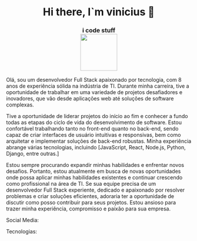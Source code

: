 
<center>
<h1 align="center">
  Hi there, I`m vinicius 👋 
</h1>
<h3 align="center"> i code stuff
<div id="header" align="center">
  <img src="https://media.giphy.com/media/M9gbBd9nbDrOTu1Mqx/giphy.gif" width="100"/>
</div>
</h3>
</center>

Olá, sou um desenvolvedor Full Stack apaixonado por tecnologia, com 8 anos de experiência sólida na indústria de TI. Durante minha carreira, tive a oportunidade de trabalhar em uma variedade de projetos desafiadores e inovadores, que vão desde aplicações web até soluções de software complexas.

Tive a oportunidade de liderar projetos do início ao fim e conhecer a fundo todas as etapas do ciclo de vida do desenvolvimento de software. Estou confortável trabalhando tanto no front-end quanto no back-end, sendo capaz de criar interfaces de usuário intuitivas e responsivas, bem como arquitetar e implementar soluções de back-end robustas. Minha experiência abrange várias tecnologias, incluindo [JavaScript, React, Node.js, Python, Django, entre outras.]

Estou sempre procurando expandir minhas habilidades e enfrentar novos desafios. Portanto, estou atualmente em busca de novas oportunidades onde possa aplicar minhas habilidades existentes e continuar crescendo como profissional na área de TI. Se sua equipe precisa de um desenvolvedor Full Stack experiente, dedicado e apaixonado por resolver problemas e criar soluções eficientes, adoraria ter a oportunidade de discutir como posso contribuir para seus projetos. Estou ansioso para trazer minha experiência, compromisso e paixão para sua empresa.

Social Media:


Tecnologias:


